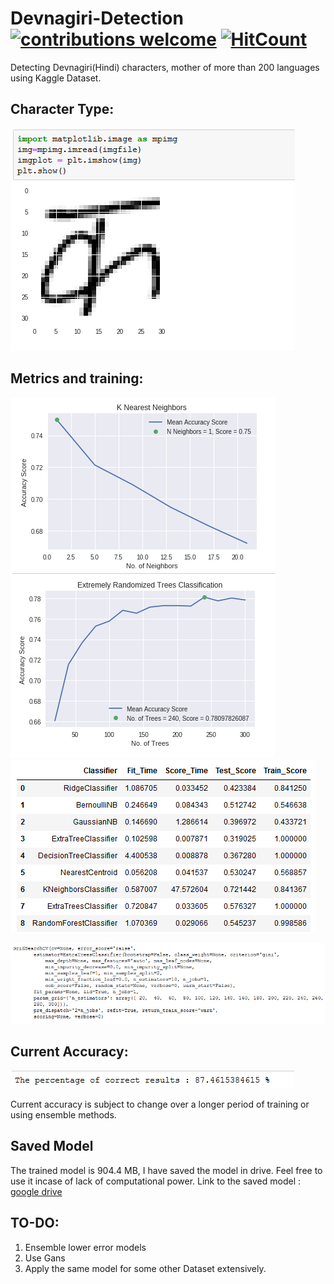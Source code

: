# Devnagiri-Detection[![contributions welcome](https://img.shields.io/badge/contributions-welcome-brightgreen.svg?style=flat)](https://github.com/dwyl/esta/issues)  [![HitCount](http://hits.dwyl.io/ASH1998/android-digit-recogniser.svg)](http://hits.dwyl.io/ASH1998/android-digit-recogniser)

Detecting Devnagiri(Hindi) characters, mother of more than 200 languages using Kaggle Dataset. 

## Character Type:
![char](https://github.com/ASH1998/Devnagiri-Detection/blob/master/Images/each_char.PNG)

## Metrics and training:
![new](https://github.com/ASH1998/Devnagiri-Detection/blob/master/Images/Kn.PNG)
![new22](https://github.com/ASH1998/Devnagiri-Detection/blob/master/Images/extremely.PNG)
![new2](https://github.com/ASH1998/Devnagiri-Detection/blob/master/Images/algorithm%20score.PNG)

![clf](https://github.com/ASH1998/Devnagiri-Detection/blob/master/Images/finalclf.PNG)


## Current Accuracy:
![acc](https://github.com/ASH1998/Devnagiri-Detection/blob/master/Images/accuracy.PNG)

Current accuracy is subject to change over a longer period of training or using ensemble methods.

## Saved Model
The trained model is 904.4 MB, I have saved the model in drive. Feel free to use it incase of lack of computational power.
Link to the saved model : [google drive](https://drive.google.com/open?id=1LW1Oui_P3yt7rHIW4aOhmLEFPBdQNA9O)

## TO-DO:

1. Ensemble lower error models
2. Use Gans
3. Apply the same model for some other Dataset extensively.
